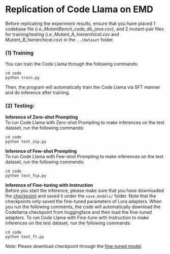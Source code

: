 ﻿# Replication of Code Llama on EMD

Before replicating the experiment results, ensure that you have placed 1 codebase file (i.e.,*MutantBench_code_db_java.csv*), and 2 mutant-pair files for training/testing (i.e.,*Mutant_A_hierarchical.csv* and *Mutant_B_hierarchical.csv*) in the `../dataset` folder.

### (1) Training
You can train the Code Llama through the following commands:
```
cd code
python train.py
```
Then, the program will automatically train the Code Llama via SFT manner and do inference after training.



### (2) Testing:
**Inference of Zero-shot Prompting**  
To run Code Llama with Zero-shot Prompting to make inferences on the test dataset, run the following  commands:
```
cd code
python test_zsp.py
```

**Inference of Few-shot Prompting**  
To run Code Llama with Few-shot Prompting to make inferences on the test dataset, run the following  commends:
```
cd code
python test_fsp.py
```

**Inference of Fine-tuning with Instruction**  
Before you start the inference, please make sure that you have downloaded the [checkpoint](https://zenodo.org/records/10967393) and saved it under the ```save_models/``` folder.
Note that the checkpoints only saved the fine-tuned parameters of Lora adapters. When you run the following comments, the code will automatically download the Codellama checkpoint from huggingface and then load the fine-tuned adapters.
To run Code Llama with Fine-tune with Instruction to make inferences on the test dataset, run the following commands:
```
cd code
python test_ft.py
```



*Note:* Please download checkpoint through the [fine-tuned model](https://zenodo.org/records/10967393).